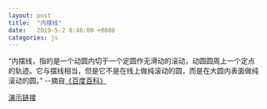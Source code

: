 ```yaml
---
layout: post
title:  "内摆线"
date:   2019-5-2 8:46:00 +0800
categories: js
---
```

“内摆线，指的是一个动圆内切于一个定圆作无滑动的滚动，动圆圆周上一个定点的轨迹。它与摆线相当，但是它不是在线上做纯滚动的圆，而是在大圆内表面做纯滚动的圆。”  --摘自[《百度百科》](https://baike.baidu.com/item/%E5%86%85%E6%91%86%E7%BA%BF)

[演示链接](/curve/curve.html)
